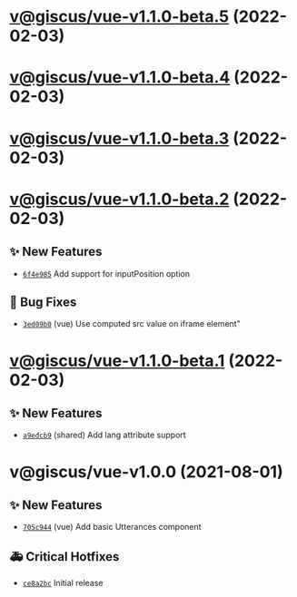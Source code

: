 # [v@giscus/vue-v1.1.0-beta.5](https://github.com/giscus/giscus-component/compare/@giscus/vue-v1.1.0-beta.4...@giscus/vue-v1.1.0-beta.5) (2022-02-03)

# [v@giscus/vue-v1.1.0-beta.4](https://github.com/giscus/giscus-component/compare/@giscus/vue-v1.1.0-beta.3...@giscus/vue-v1.1.0-beta.4) (2022-02-03)

# [v@giscus/vue-v1.1.0-beta.3](https://github.com/giscus/giscus-component/compare/@giscus/vue-v1.1.0-beta.2...@giscus/vue-v1.1.0-beta.3) (2022-02-03)

# [v@giscus/vue-v1.1.0-beta.2](https://github.com/giscus/giscus-component/compare/@giscus/vue-v1.1.0-beta.1...@giscus/vue-v1.1.0-beta.2) (2022-02-03)

## ✨ New Features
- [`6f4e985`](https://github.com/giscus/giscus-component/commit/6f4e985)   Add support for inputPosition option 

## 🐛 Bug Fixes
- [`3ed09b0`](https://github.com/giscus/giscus-component/commit/3ed09b0)  (vue) Use computed src value on iframe element&quot;

# [v@giscus/vue-v1.1.0-beta.1](https://github.com/giscus/giscus-component/compare/@giscus/vue-v1.0.0...@giscus/vue-v1.1.0-beta.1) (2022-02-03)

## ✨ New Features
- [`a9edcb9`](https://github.com/giscus/giscus-component/commit/a9edcb9)  (shared) Add lang attribute support

# v@giscus/vue-v1.0.0 (2021-08-01)

## ✨ New Features
- [`705c944`](https://github.com/giscus/giscus-component/commit/705c944)  (vue) Add basic Utterances component 

## 🚑 Critical Hotfixes
- [`ce8a2bc`](https://github.com/giscus/giscus-component/commit/ce8a2bc)   Initial release
